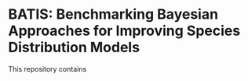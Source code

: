 # BATIS: Benchmarking Bayesian Approaches for Improving Species Distribution Models

This repository contains 
